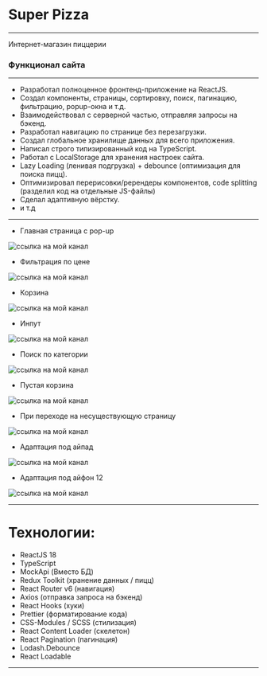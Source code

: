 # Super Pizza
***
Интернет-магазин пиццерии

### Функционал сайта
***
* Разработал полноценное фронтенд-приложение на ReactJS.
* Создал компоненты, страницы, сортировку, поиск, пагинацию, фильтрацию, popup-окна и т.д.
* Взаимодействовал с серверной частью, отправляя запросы на бэкенд.
* Разработал навигацию по странице без перезагрузки.
* Создал глобальное хранилище данных для всего приложения.
* Написал строго типизированный код на TypeScript.
* Работал с LocalStorage для хранения настроек сайта.
* Lazy Loading (ленивая подгрузка) + debounce (оптимизация для поиска пицц).
* Оптимизировал перерисовки/ререндеры компонентов, code splitting (разделил код на отдельные JS-файлы)
* Сделал адаптивную вёрстку.
* и т.д

***

* Главная страница c pop-up

![ссылка на мой канал](https://raw.githubusercontent.com/Albogachiev/pizza/main/public/imgForPage/%D0%B3%D0%BB%D0%B0%D0%B2%D0%BD%D0%B0%D1%8F%20%D1%81%D1%82%D1%80%D0%B0%D0%BD%D0%B8%D1%86%D0%B0%20%D1%81%20pop-up.png)

* Фильтрация по цене

![ссылка на мой канал](https://raw.githubusercontent.com/Albogachiev/pizza/main/public/imgForPage/%D1%84%D0%B8%D0%BB%D1%8C%D1%82%D1%80%D0%B0%D1%86%D0%B8%D1%8F%20%D0%BF%D0%BE%20%D1%86%D0%B5%D0%BD%D0%B5.png)

* Корзина

![ссылка на мой канал](https://raw.githubusercontent.com/Albogachiev/pizza/main/public/imgForPage/%D0%BA%D0%BE%D1%80%D0%B7%D0%B8%D0%BD%D0%B0.png)


* Инпут

![ссылка на мой канал](https://raw.githubusercontent.com/Albogachiev/pizza/main/public/imgForPage/%D0%BF%D0%BE%D0%B8%D1%81%D0%BA.png)

* Поиск по категории

![ссылка на мой канал](https://raw.githubusercontent.com/Albogachiev/pizza/main/public/imgForPage/%D0%BA%D0%B0%D1%82%D0%B5%D0%B3%D0%BE%D1%80%D0%B8%D0%B8.png)

* Пустая корзина

![ссылка на мой канал](https://raw.githubusercontent.com/Albogachiev/pizza/main/public/imgForPage/%D0%BF%D1%83%D1%81%D1%82%D0%B0%D1%8F%20%D0%BA%D0%BE%D1%80%D0%B7%D0%B8%D0%BD%D0%B0.png)

* При переходе на несуществующую страницу

![ссылка на мой канал](https://raw.githubusercontent.com/Albogachiev/pizza/main/public/imgForPage/%D0%BF%D1%80%D0%B8%20%D0%BF%D0%B5%D1%80%D0%B5%D1%85%D0%BE%D0%B4%D0%B5%20%D0%BD%D0%B0%20%D0%BD%D0%B5%D1%81%D1%83%D1%89%D0%B5%D1%81%D1%82%D0%B2%D1%83%D1%8E%D1%89%D0%B8%D0%B9%20%D1%8E%D1%80%D0%BB.png)

* Адаптация под айпад

![ссылка на мой канал](https://raw.githubusercontent.com/Albogachiev/pizza/main/public/imgForPage/%D0%B0%D0%B4%D0%B0%D0%BF%D1%82%D0%B8%D1%80%D0%BE%D0%B2%D0%B0%D0%BB%20%D0%BF%D0%BE%D0%B4%20%D0%B0%D0%B9%D0%BF%D0%B0%D0%B4.png)

* Адаптация под айфон 12

![ссылка на мой канал](https://raw.githubusercontent.com/Albogachiev/pizza/main/public/imgForPage/%D0%B0%D0%B4%D0%B0%D0%BF%D1%82%D0%B8%D1%80%D0%BE%D0%B2%D0%B0%D0%BB%20%D0%BF%D0%BE%D0%B4%20%D0%B0%D0%B9%D1%84%D0%BE%D0%BD%2012.png)


***
# Технологии:

* ReactJS 18
* TypeScript
* MockApi (Вместо БД)
* Redux Toolkit (хранение данных / пицц)
* React Router v6 (навигация) 
* Axios (отправка запроса на бэкенд)
* React Hooks (хуки)
* Prettier (форматирование кода)
* CSS-Modules / SCSS (стилизация)
* React Content Loader (скелетон)
* React Pagination (пагинация)
* Lodash.Debounce
* React Loadable

***